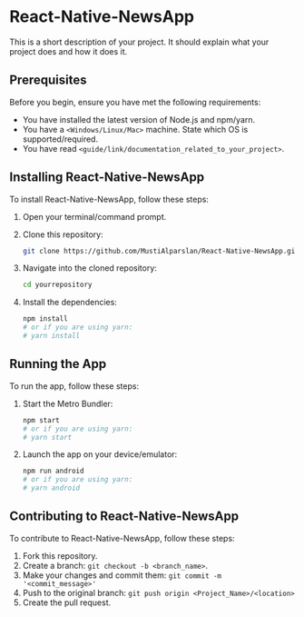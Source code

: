# React-Native-NewsApp

This is a short description of your project. It should explain what your project does and how it does it.

## Prerequisites

Before you begin, ensure you have met the following requirements:

* You have installed the latest version of Node.js and npm/yarn.
* You have a `<Windows/Linux/Mac>` machine. State which OS is supported/required.
* You have read `<guide/link/documentation_related_to_your_project>`.

## Installing React-Native-NewsApp

To install React-Native-NewsApp, follow these steps:

1. Open your terminal/command prompt.

2. Clone this repository:

    ```bash
    git clone https://github.com/MustiAlparslan/React-Native-NewsApp.git
    ```

3. Navigate into the cloned repository:

    ```bash
    cd yourrepository
    ```

4. Install the dependencies:

    ```bash
    npm install
    # or if you are using yarn:
    # yarn install
    ```

## Running the App

To run the app, follow these steps:

1. Start the Metro Bundler:

    ```bash
    npm start
    # or if you are using yarn:
    # yarn start
    ```

2. Launch the app on your device/emulator:

    ```bash
    npm run android
    # or if you are using yarn:
    # yarn android
    ```

## Contributing to React-Native-NewsApp

To contribute to React-Native-NewsApp, follow these steps:

1. Fork this repository.
2. Create a branch: `git checkout -b <branch_name>`.
3. Make your changes and commit them: `git commit -m '<commit_message>'`
4. Push to the original branch: `git push origin <Project_Name>/<location>`
5. Create the pull request.
